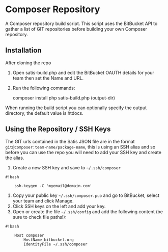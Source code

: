 # Composer Repository

A Composer repository build script.
This script uses the BitBucket API to gather a list of GIT repositories before
building your own Composer repository.

## Installation

After cloning the repo

1. Open satis-build.php and edit the BitBucket OAUTH details for your team then set the Name and URL.
1. Run the following commands:

    composer install
    php satis-build.php (output-dir)

When running the build script you can optionally specify the output directory, the default value is htdocs.

## Using the Repository / SSH Keys

The GIT urls contained in the Satis JSON file are in the format `git@composer:team-name/package-name`, this is using an SSH alias and
so before you can use the repo you will need to add your SSH key and create the alias.

1. Create a new SSH key and save to `~/.ssh/composer`
```
#!bash

    ssh-keygen -C 'myemail@domain.com'
```
1. Copy your public key `~/.ssh/composer.pub` and go to BitBucket, select your team and click Manage.
1. Click SSH keys on the left and add your key.
1. Open or create the file `~/.ssh/config` and add the following content (be sure to check file paths!):
```
#!bash

    Host composer
        HostName bitbucket.org
        IdentityFile ~/.ssh/composer
```
